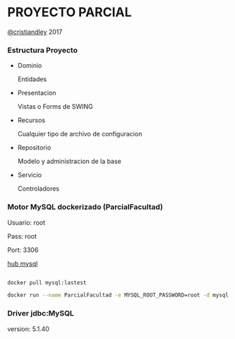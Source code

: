 # PROYECTO PARCIAL

[@cristiandley](https://twitter.com/cristiandley) 2017


### Estructura Proyecto


- Dominio

    Entidades

- Presentacion

    Vistas o Forms de SWING

- Recursos

    Cualquier tipo de archivo de configuracion

- Repositorio

    Modelo y administracion de la base

- Servicio

    Controladores


### Motor MySQL dockerizado (ParcialFacultad)

Usuario: root

Pass: root

Port: 3306

[hub mysql](https://hub.docker.com/_/mysql/)

```bash

docker pull mysql:lastest

docker run --name ParcialFacultad -e MYSQL_ROOT_PASSWORD=root -d mysql:tag

```

### Driver jdbc:MySQL

version: 5.1.40

